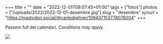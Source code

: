 +++
title = ""
date = "2022-12-01T08:07:45+01:00"
tags = ["fotos"]
photos = ["/uploads/2022/2022-12-01-desembre.jpg"]
slug = "desembre"
synurl = "https://mastodon.social/@carlesbellver/109437153778076004"
+++

Passem full del calendari. *Conditions may apply.*

<img src="/uploads/2022/2022-12-01-desembre.jpg">